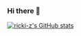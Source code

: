 ### Hi there 👋

<!--
**ricki-z/ricki-z** is a ✨ _special_ ✨ repository because its `README.md` (this file) appears on your GitHub profile.

Here are some ideas to get you started:

- 🔭 I’m currently working on ...
- 🌱 I’m currently learning ...
- 👯 I’m looking to collaborate on ...
- 🤔 I’m looking for help with ...
- 💬 Ask me about ...
- 📫 How to reach me: ...
- 😄 Pronouns: ...
- ⚡ Fun fact: ...
-->
[![ricki-z's GitHub stats](https://github-readme-stats.vercel.app/api?username=ricki-z)](https://github.com/anuraghazra/github-readme-stats)
